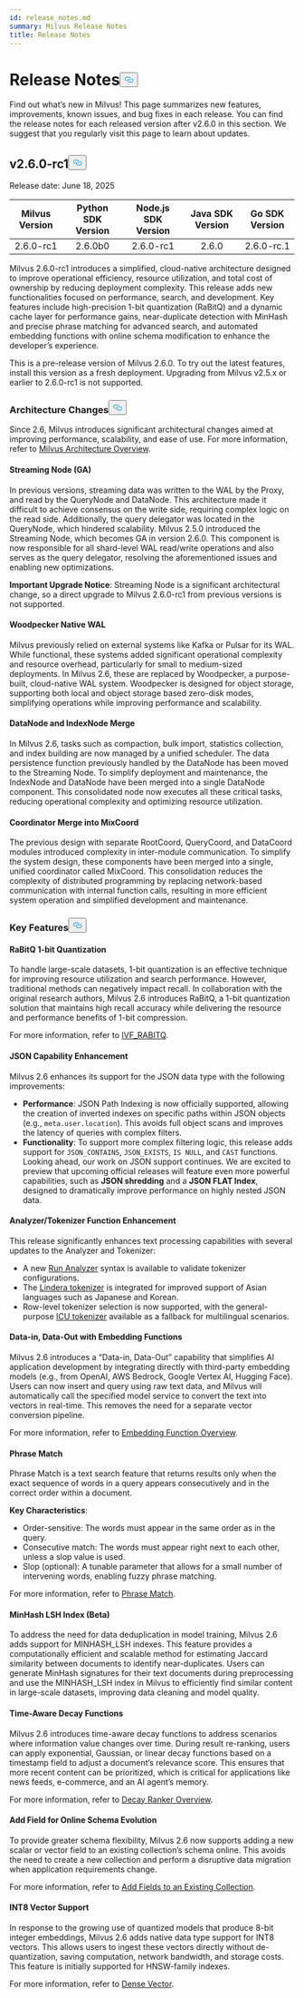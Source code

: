 ```yaml
---
id: release_notes.md
summary: Milvus Release Notes
title: Release Notes
---
```

<h1 id="Release-Notes" class="common-anchor-header">Release Notes<button data-href="#Release-Notes" class="anchor-icon" translate="no">
      <svg translate="no"
        aria-hidden="true"
        focusable="false"
        height="20"
        version="1.1"
        viewBox="0 0 16 16"
        width="16"
      >
        <path
          fill="#0092E4"
          fill-rule="evenodd"
          d="M4 9h1v1H4c-1.5 0-3-1.69-3-3.5S2.55 3 4 3h4c1.45 0 3 1.69 3 3.5 0 1.41-.91 2.72-2 3.25V8.59c.58-.45 1-1.27 1-2.09C10 5.22 8.98 4 8 4H4c-.98 0-2 1.22-2 2.5S3 9 4 9zm9-3h-1v1h1c1 0 2 1.22 2 2.5S13.98 12 13 12H9c-.98 0-2-1.22-2-2.5 0-.83.42-1.64 1-2.09V6.25c-1.09.53-2 1.84-2 3.25C6 11.31 7.55 13 9 13h4c1.45 0 3-1.69 3-3.5S14.5 6 13 6z"
        ></path>
      </svg>
    </button></h1><p>Find out what’s new in Milvus! This page summarizes new features, improvements, known issues, and bug fixes in each release. You can find the release notes for each released version after v2.6.0 in this section. We suggest that you regularly visit this page to learn about updates.</p>
<h2 id="v260-rc1" class="common-anchor-header">v2.6.0-rc1<button data-href="#v260-rc1" class="anchor-icon" translate="no">
      <svg translate="no"
        aria-hidden="true"
        focusable="false"
        height="20"
        version="1.1"
        viewBox="0 0 16 16"
        width="16"
      >
        <path
          fill="#0092E4"
          fill-rule="evenodd"
          d="M4 9h1v1H4c-1.5 0-3-1.69-3-3.5S2.55 3 4 3h4c1.45 0 3 1.69 3 3.5 0 1.41-.91 2.72-2 3.25V8.59c.58-.45 1-1.27 1-2.09C10 5.22 8.98 4 8 4H4c-.98 0-2 1.22-2 2.5S3 9 4 9zm9-3h-1v1h1c1 0 2 1.22 2 2.5S13.98 12 13 12H9c-.98 0-2-1.22-2-2.5 0-.83.42-1.64 1-2.09V6.25c-1.09.53-2 1.84-2 3.25C6 11.31 7.55 13 9 13h4c1.45 0 3-1.69 3-3.5S14.5 6 13 6z"
        ></path>
      </svg>
    </button></h2><p>Release date: June 18, 2025</p>
<table>
<thead>
<tr><th style="text-align:center">Milvus Version</th><th style="text-align:center">Python SDK Version</th><th style="text-align:center">Node.js SDK Version</th><th style="text-align:center">Java SDK Version</th><th style="text-align:center">Go SDK Version</th></tr>
</thead>
<tbody>
<tr><td style="text-align:center">2.6.0-rc1</td><td style="text-align:center">2.6.0b0</td><td style="text-align:center">2.6.0-rc1</td><td style="text-align:center">2.6.0</td><td style="text-align:center">2.6.0-rc.1</td></tr>
</tbody>
</table>
<p>Milvus 2.6.0-rc1 introduces a simplified, cloud-native architecture designed to improve operational efficiency, resource utilization, and total cost of ownership by reducing deployment complexity. This release adds new functionalities focused on performance, search, and development. Key features include high-precision 1-bit quantization (RaBitQ) and a dynamic cache layer for performance gains, near-duplicate detection with MinHash and precise phrase matching for advanced search, and automated embedding functions with online schema modification to enhance the developer’s experience.</p>
<div class="alert note">
<p>This is a pre-release version of Milvus 2.6.0. To try out the latest features, install this version as a fresh deployment. Upgrading from Milvus v2.5.x or earlier to 2.6.0-rc1 is not supported.</p>
</div>
<h3 id="Architecture-Changes" class="common-anchor-header">Architecture Changes<button data-href="#Architecture-Changes" class="anchor-icon" translate="no">
      <svg translate="no"
        aria-hidden="true"
        focusable="false"
        height="20"
        version="1.1"
        viewBox="0 0 16 16"
        width="16"
      >
        <path
          fill="#0092E4"
          fill-rule="evenodd"
          d="M4 9h1v1H4c-1.5 0-3-1.69-3-3.5S2.55 3 4 3h4c1.45 0 3 1.69 3 3.5 0 1.41-.91 2.72-2 3.25V8.59c.58-.45 1-1.27 1-2.09C10 5.22 8.98 4 8 4H4c-.98 0-2 1.22-2 2.5S3 9 4 9zm9-3h-1v1h1c1 0 2 1.22 2 2.5S13.98 12 13 12H9c-.98 0-2-1.22-2-2.5 0-.83.42-1.64 1-2.09V6.25c-1.09.53-2 1.84-2 3.25C6 11.31 7.55 13 9 13h4c1.45 0 3-1.69 3-3.5S14.5 6 13 6z"
        ></path>
      </svg>
    </button></h3><p>Since 2.6, Milvus introduces significant architectural changes aimed at improving performance, scalability, and ease of use. For more information, refer to <a href="/docs/architecture_overview.md">Milvus Architecture Overview</a>.</p>
<h4 id="Streaming-Node-GA" class="common-anchor-header">Streaming Node (GA)</h4><p>In previous versions, streaming data was written to the WAL by the Proxy, and read by the QueryNode and DataNode. This architecture made it difficult to achieve consensus on the write side, requiring complex logic on the read side. Additionally, the query delegator was located in the QueryNode, which hindered scalability. Milvus 2.5.0 introduced the Streaming Node, which becomes GA in version 2.6.0. This component is now responsible for all shard-level WAL read/write operations and also serves as the query delegator, resolving the aforementioned issues and enabling new optimizations.</p>
<p><strong>Important Upgrade Notice</strong>: Streaming Node is a significant architectural change, so a direct upgrade to Milvus 2.6.0-rc1 from previous versions is not supported.</p>
<h4 id="Woodpecker-Native-WAL" class="common-anchor-header">Woodpecker Native WAL</h4><p>Milvus previously relied on external systems like Kafka or Pulsar for its WAL. While functional, these systems added significant operational complexity and resource overhead, particularly for small to medium-sized deployments. In Milvus 2.6, these are replaced by Woodpecker, a purpose-built, cloud-native WAL system. Woodpecker is designed for object storage, supporting both local and object storage based zero-disk modes, simplifying operations while improving performance and scalability.</p>
<h4 id="DataNode-and-IndexNode-Merge" class="common-anchor-header">DataNode and IndexNode Merge</h4><p>In Milvus 2.6, tasks such as compaction, bulk import, statistics collection, and index building are now managed by a unified scheduler. The data persistence function previously handled by the DataNode has been moved to the Streaming Node. To simplify deployment and maintenance, the IndexNode and DataNode have been merged into a single DataNode component. This consolidated node now executes all these critical tasks, reducing operational complexity and optimizing resource utilization.</p>
<h4 id="Coordinator-Merge-into-MixCoord" class="common-anchor-header">Coordinator Merge into MixCoord</h4><p>The previous design with separate RootCoord, QueryCoord, and DataCoord modules introduced complexity in inter-module communication. To simplify the system design, these components have been merged into a single, unified coordinator called MixCoord. This consolidation reduces the complexity of distributed programming by replacing network-based communication with internal function calls, resulting in more efficient system operation and simplified development and maintenance.</p>
<h3 id="Key-Features" class="common-anchor-header">Key Features<button data-href="#Key-Features" class="anchor-icon" translate="no">
      <svg translate="no"
        aria-hidden="true"
        focusable="false"
        height="20"
        version="1.1"
        viewBox="0 0 16 16"
        width="16"
      >
        <path
          fill="#0092E4"
          fill-rule="evenodd"
          d="M4 9h1v1H4c-1.5 0-3-1.69-3-3.5S2.55 3 4 3h4c1.45 0 3 1.69 3 3.5 0 1.41-.91 2.72-2 3.25V8.59c.58-.45 1-1.27 1-2.09C10 5.22 8.98 4 8 4H4c-.98 0-2 1.22-2 2.5S3 9 4 9zm9-3h-1v1h1c1 0 2 1.22 2 2.5S13.98 12 13 12H9c-.98 0-2-1.22-2-2.5 0-.83.42-1.64 1-2.09V6.25c-1.09.53-2 1.84-2 3.25C6 11.31 7.55 13 9 13h4c1.45 0 3-1.69 3-3.5S14.5 6 13 6z"
        ></path>
      </svg>
    </button></h3><h4 id="RaBitQ-1-bit-Quantization" class="common-anchor-header">RaBitQ 1-bit Quantization</h4><p>To handle large-scale datasets, 1-bit quantization is an effective technique for improving resource utilization and search performance. However, traditional methods can negatively impact recall. In collaboration with the original research authors, Milvus 2.6 introduces RaBitQ, a 1-bit quantization solution that maintains high recall accuracy while delivering the resource and performance benefits of 1-bit compression.</p>
<p>For more information, refer to <a href="/docs/ivf-rabitq.md">IVF_RABITQ</a>.</p>
<h4 id="JSON-Capability-Enhancement" class="common-anchor-header">JSON Capability Enhancement</h4><p>Milvus 2.6 enhances its support for the JSON data type with the following improvements:</p>
<ul>
<li><strong>Performance</strong>: JSON Path Indexing is now officially supported, allowing the creation of inverted indexes on specific paths within JSON objects (e.g., <code translate="no">meta.user.location</code>). This avoids full object scans and improves the latency of queries with complex filters.</li>
<li><strong>Functionality</strong>: To support more complex filtering logic, this release adds support for <code translate="no">JSON_CONTAINS</code>, <code translate="no">JSON_EXISTS</code>, <code translate="no">IS NULL</code>, and <code translate="no">CAST</code> functions.
Looking ahead, our work on JSON support continues. We are excited to preview that upcoming official releases will feature even more powerful capabilities, such as <strong>JSON shredding</strong> and a <strong>JSON FLAT Index</strong>, designed to dramatically improve performance on highly nested JSON data.</li>
</ul>
<h4 id="AnalyzerTokenizer-Function-Enhancement" class="common-anchor-header">Analyzer/Tokenizer Function Enhancement</h4><p>This release significantly enhances text processing capabilities with several updates to the Analyzer and Tokenizer:</p>
<ul>
<li>A new <a href="/docs/analyzer-overview.md#Example-use">Run Analyzer</a> syntax is available to validate tokenizer configurations.</li>
<li>The <a href="/docs/lindera-tokenizer.md">Lindera tokenizer</a> is integrated for improved support of Asian languages such as Japanese and Korean.</li>
<li>Row-level tokenizer selection is now supported, with the general-purpose <a href="/docs/icu-tokenizer.md">ICU tokenizer</a> available as a fallback for multilingual scenarios.</li>
</ul>
<h4 id="Data-in-Data-Out-with-Embedding-Functions" class="common-anchor-header">Data-in, Data-Out with Embedding Functions</h4><p>Milvus 2.6 introduces a “Data-in, Data-Out” capability that simplifies AI application development by integrating directly with third-party embedding models (e.g., from OpenAI, AWS Bedrock, Google Vertex AI, Hugging Face). Users can now insert and query using raw text data, and Milvus will automatically call the specified model service to convert the text into vectors in real-time. This removes the need for a separate vector conversion pipeline.</p>
<p>For more information, refer to <a href="/docs/embedding-function-overview.md">Embedding Function Overview</a>.</p>
<h4 id="Phrase-Match" class="common-anchor-header">Phrase Match</h4><p>Phrase Match is a text search feature that returns results only when the exact sequence of words in a query appears consecutively and in the correct order within a document.</p>
<p><strong>Key Characteristics</strong>:</p>
<ul>
<li>Order-sensitive: The words must appear in the same order as in the query.</li>
<li>Consecutive match: The words must appear right next to each other, unless a slop value is used.</li>
<li>Slop (optional): A tunable parameter that allows for a small number of intervening words, enabling fuzzy phrase matching.</li>
</ul>
<p>For more information, refer to <a href="/docs/phrase-match.md">Phrase Match</a>.</p>
<h4 id="MinHash-LSH-Index-Beta" class="common-anchor-header">MinHash LSH Index (Beta)</h4><p>To address the need for data deduplication in model training, Milvus 2.6 adds support for MINHASH_LSH indexes. This feature provides a computationally efficient and scalable method for estimating Jaccard similarity between documents to identify near-duplicates. Users can generate MinHash signatures for their text documents during preprocessing and use the MINHASH_LSH index in Milvus to efficiently find similar content in large-scale datasets, improving data cleaning and model quality.</p>
<h4 id="Time-Aware-Decay-Functions" class="common-anchor-header">Time-Aware Decay Functions</h4><p>Milvus 2.6 introduces time-aware decay functions to address scenarios where information value changes over time. During result re-ranking, users can apply exponential, Gaussian, or linear decay functions based on a timestamp field to adjust a document’s relevance score. This ensures that more recent content can be prioritized, which is critical for applications like news feeds, e-commerce, and an AI agent’s memory.</p>
<p>For more information, refer to <a href="/docs/decay-ranker-overview.md">Decay Ranker Overview</a>.</p>
<h4 id="Add-Field-for-Online-Schema-Evolution" class="common-anchor-header">Add Field for Online Schema Evolution</h4><p>To provide greater schema flexibility, Milvus 2.6 now supports adding a new scalar or vector field to an existing collection’s schema online. This avoids the need to create a new collection and perform a disruptive data migration when application requirements change.</p>
<p>For more information, refer to <a href="/docs/add-fields-to-an-existing-collection.md">Add Fields to an Existing Collection</a>.</p>
<h4 id="INT8-Vector-Support" class="common-anchor-header">INT8 Vector Support</h4><p>In response to the growing use of quantized models that produce 8-bit integer embeddings, Milvus 2.6 adds native data type support for INT8 vectors. This allows users to ingest these vectors directly without de-quantization, saving computation, network bandwidth, and storage costs. This feature is initially supported for HNSW-family indexes.</p>
<p>For more information, refer to <a href="/docs/dense-vector.md">Dense Vector</a>.</p>
